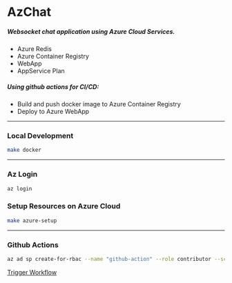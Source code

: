# AzChat

##### Websocket chat application using Azure Cloud Services.
- Azure Redis
- Azure Container Registry
- WebApp
- AppService Plan

##### Using github actions for CI/CD:
- Build and push docker image to Azure Container Registry
- Deploy to Azure WebApp

---

### Local Development

```sh
make docker
```

---

### Az Login

```sh
az login
```

### Setup Resources on Azure Cloud

```sh
make azure-setup
```

---

### Github Actions

```sh
az ad sp create-for-rbac --name "github-action" --role contributor --scopes /subscriptions/<subcription-id> --sdk-auth
```

[Trigger Workflow](https://docs.github.com/en/actions/writing-workflows/choosing-when-your-workflow-runs/triggering-a-workflow#defining-inputs-for-manually-triggered-workflows)